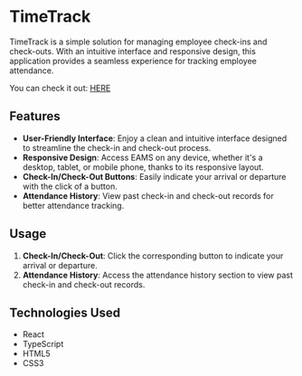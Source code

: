 # TimeTrack


TimeTrack is a simple solution for managing employee check-ins and check-outs. With an intuitive interface and responsive design, this application provides a seamless experience for tracking employee attendance.

You can check it out: [HERE](https://timetrack-sand.vercel.app/)

## Features
- **User-Friendly Interface**: Enjoy a clean and intuitive interface designed to streamline the check-in and check-out process.
- **Responsive Design**: Access EAMS on any device, whether it's a desktop, tablet, or mobile phone, thanks to its responsive layout.
- **Check-In/Check-Out Buttons**: Easily indicate your arrival or departure with the click of a button.
- **Attendance History**: View past check-in and check-out records for better attendance tracking.

## Usage
1. **Check-In/Check-Out**: Click the corresponding button to indicate your arrival or departure.
2. **Attendance History**: Access the attendance history section to view past check-in and check-out records.

## Technologies Used
- React
- TypeScript
- HTML5
- CSS3
